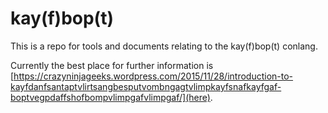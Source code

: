 # kay(f)bop(t)

This is a repo for tools and documents relating to the kay(f)bop(t) conlang.

Currently the best place for further information is [https://crazyninjageeks.wordpress.com/2015/11/28/introduction-to-kayfdanfsantaptvlirtsangbesputvombngagtvlimpkayfsnafkayfgaf-boptvegpdaffshofbompvlimpgafvlimpgaf/](here).